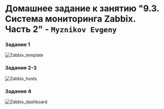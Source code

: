 # Домашнее задание к занятию "9.3. Система мониторинга Zabbix. Часть 2" - `Myznikov Evgeny`

### Задание 1
![Zabbix_template](https://github.com/EvgenyMyznikov/Zabbix-part2-hw/blob/main/img/Task_1.png?raw=true)

### Задание 2-3
![Zabbix_hosts](https://github.com/EvgenyMyznikov/Zabbix-part2-hw/blob/main/img/Tasks_2-3.png?raw=true)

### Задание 4
![Zabbix_dashboard](https://github.com/EvgenyMyznikov/Zabbix-part2-hw/blob/main/img/Task_4.png?raw=true)